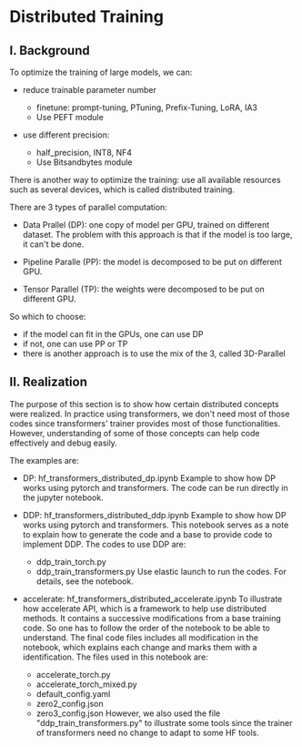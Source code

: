 # Distributed Training

## I. Background

To optimize the training of large models, we can:

  * reduce trainable parameter number

    - finetune: prompt-tuning, PTuning, Prefix-Tuning, LoRA, IA3
    - Use PEFT module

  * use different precision:
    
    - half_precision, INT8, NF4
    - Use Bitsandbytes module

There is another way to optimize the training: use all available resources such as several devices, which is called distributed training.


There are 3 types of parallel computation:

  * Data Prallel (DP): one copy of model per GPU,  trained on different dataset. The problem with this approach is that if the model is too large, it can't be done.

  * Pipeline Paralle (PP): the model is decomposed to be put on different GPU.

  * Tensor Parallel (TP): the weights were decomposed to be put on different GPU.

So which to choose:

  * if the model can fit in the GPUs, one can use DP
  * if not, one can use PP or TP
  * there is another approach is to use the mix of the 3, called 3D-Parallel

## II. Realization

The purpose of this section is to show how certain distributed concepts were realized. 
In practice using transformers, we don't need most of those codes since transformers' trainer provides most of those functionalities.
However, understanding of some of those concepts can help code effectively and debug easily.

The examples are:

  * DP: hf_transformers_distributed_dp.ipynb
    Example to show how DP works using pytorch and transformers. The code can be run directly in the jupyter notebook.

  * DDP: hf_transformers_distributed_ddp.ipynb
    Example to show how DP works using pytorch and transformers. This notebook serves as a note to explain how to generate the code and a base to provide code to implement DDP.
    The codes to use DDP are:
      - ddp_train_torch.py
      - ddp_train_transformers.py
    Use elastic launch to run the codes. For details, see the notebook.

  * accelerate: hf_transformers_distributed_accelerate.ipynb
    To illustrate how accelerate API, which is a framework to help use distributed methods. It contains a successive modifications from a base training code. So one has to follow the order of the notebook to be able to understand. The final code files includes all modification in the notebook, which explains each change and marks them with a identification.
    The files used in this notebook are:
      - accelerate_torch.py
      - accelerate_torch_mixed.py
      - default_config.yaml
      - zero2_config.json
      - zero3_config.json
    However, we also used the file "ddp_train_transformers.py" to illustrate some tools since the trainer of transformers need no change to adapt to some HF tools.

  